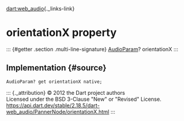 [dart:web\_audio](../../dart-web_audio/dart-web_audio-library){._links-link}

orientationX property
=====================

::: {#getter .section .multi-line-signature}
[AudioParam](../audioparam-class)? orientationX
:::

Implementation {#source}
--------------

``` {.language-dart data-language="dart"}
AudioParam? get orientationX native;
```

::: {._attribution}
© 2012 the Dart project authors\
Licensed under the BSD 3-Clause \"New\" or \"Revised\" License.\
<https://api.dart.dev/stable/2.18.5/dart-web_audio/PannerNode/orientationX.html>
:::
